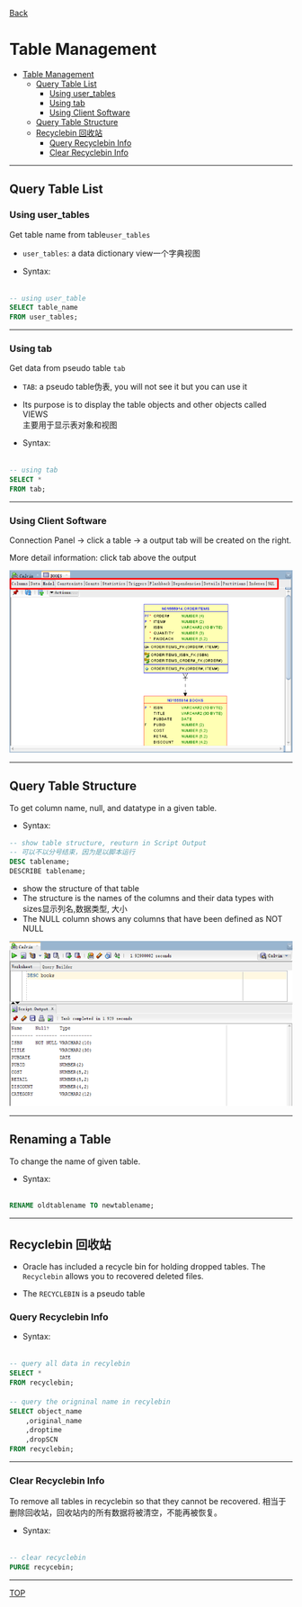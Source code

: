 [Back](../index.md)

# Table Management

- [Table Management](#table-management)
    - [Query Table List](#query-table-list)
        - [Using user_tables](#using-usertables)
        - [Using tab](#using-tab)
        - [Using Client Software](#using-client-software)
    - [Query Table Structure](#query-table-structure)
    - [Recyclebin 回收站](#recyclebin-回收站)
        - [Query Recyclebin Info](#query-recyclebin-info)
        - [Clear Recyclebin Info](#clear-recyclebin-info)

---

## Query Table List

### Using user_tables

Get table name from table`user_tables`
- `user_tables`: a data dictionary view一个字典视图
    &emsp;

- Syntax:

```sql

-- using user_table
SELECT table_name
FROM user_tables;

```

---

### Using tab

Get data from pseudo table `tab`
- `TAB`: a pseudo table伪表, you will not see it but you can use it
- Its purpose is to display the table objects and other objects called VIEWS<br>主要用于显示表对象和视图
    &emsp;

- Syntax:

```sql

-- using tab
SELECT *
FROM tab;

```

---

### Using Client Software

Connection Panel -> click a table -> a output tab will be created on the right.

More detail information: click tab above the output

![tab_above](../pic/table/tab_above.png)

---

## Query Table Structure

To get column name, null, and datatype in a given table.

- Syntax:

```SQL
-- show table structure, reuturn in Script Output
-- 可以不以分号结束，因为是以脚本运行
DESC tablename;
DESCRIBE tablename;

```

- show the structure of that table
- The structure is the names of the columns and their data types with sizes显示列名,数据类型, 大小
- The NULL column shows any columns that have been defined as NOT NULL

![desc_table](../pic/table/desc_table.png)

---

## Renaming a Table

To change the name of given table.

- Syntax:

```sql

RENAME oldtablename TO newtablename;

```

---

## Recyclebin 回收站

- Oracle has included a recycle bin for holding dropped tables. The `Recyclebin` allows you to recovered deleted files.

- The `RECYCLEBIN` is a pseudo table 

### Query Recyclebin Info

- Syntax:

```sql

-- query all data in recylebin
SELECT *
FROM recyclebin;

-- query the origninal name in recylebin
SELECT object_name
    ,original_name
    ,droptime
    ,dropSCN
FROM recyclebin;

```

---

### Clear Recyclebin Info

To remove all tables in recyclebin so that they cannot be recovered.
相当于删除回收站，回收站内的所有数据将被清空，不能再被恢复。

- Syntax:

```sql

-- clear recyclebin
PURGE recycebin;

```

---

[TOP](#table-management)
